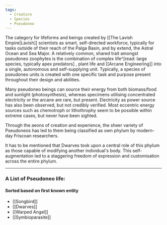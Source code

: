 ```yaml
---
tags:
  - Creature
  - Species
  - Pseudoneo
---
```

The category for lifeforms and beings created by [[The Lavish Empire|Lavish]] scientists as smart, self-directed workforce, typically for tasks outside of their reach of the Palga Basin, and by extend, the Astral Ocean and Sea Major.
A relatively common, shared trait amongst pseudoneo zoophytes is the combination of complex life^[read: large species, typically apex predators] , plant life and [[Arcane Engineering]] into a single, autonomous and self-supplying unit.  Typically, a species of pseudoneo units is created with one specific task and purpose present throughout their design and abilities. 

Many pseudoneo beings can source their energy from both biomass/food and sunlight (photosynthesis), whereas specimens utilising concentrated electricity or the arcane are rare, but present. Electricity as power source has also been observed, but not credibly verified. 
Most eccentric energy sources such as chemotroph or lithothrophy seem to be possible within extreme cases, but never have been sighted. 

Through the aeons of creation and experience, the sheer variety of Pseudoneos has led to them being classified as own phylum by modern-day Friscoan researchers. 

It has to be mentioned that Dwarves took upon a central role of this phylum as those capable of modifying another individual's body. This self-augmentation led to a staggering freedom of expression and customisation across the entire phylum.
*** 
### A List of Pseudoneo life:
#### Sorted based on first known entity
- [[Songbird]]
- [[Dwarves]]
- [[Warped Angel]]
- [[Symbioparasite]]
